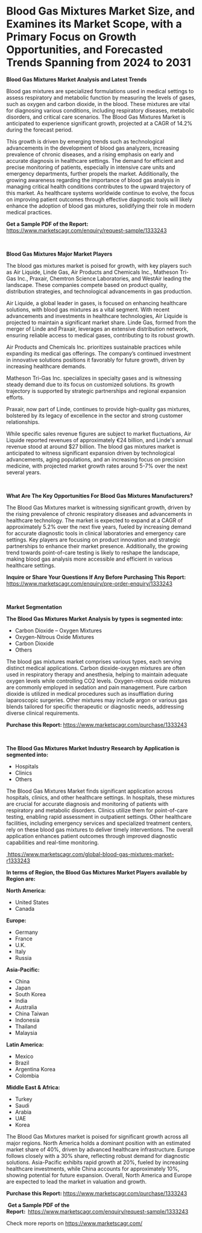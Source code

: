 <p><h1>Blood Gas Mixtures Market Size, and Examines its Market Scope, with a Primary Focus on Growth Opportunities, and Forecasted Trends Spanning from 2024 to 2031</h1></p><p><strong>Blood Gas Mixtures Market Analysis and Latest Trends</strong></p>
<p><p>Blood gas mixtures are specialized formulations used in medical settings to assess respiratory and metabolic function by measuring the levels of gases, such as oxygen and carbon dioxide, in the blood. These mixtures are vital for diagnosing various conditions, including respiratory diseases, metabolic disorders, and critical care scenarios. The Blood Gas Mixtures Market is anticipated to experience significant growth, projected at a CAGR of 14.2% during the forecast period. </p><p>This growth is driven by emerging trends such as technological advancements in the development of blood gas analyzers, increasing prevalence of chronic diseases, and a rising emphasis on early and accurate diagnosis in healthcare settings. The demand for efficient and precise monitoring of patients, especially in intensive care units and emergency departments, further propels the market. Additionally, the growing awareness regarding the importance of blood gas analysis in managing critical health conditions contributes to the upward trajectory of this market. As healthcare systems worldwide continue to evolve, the focus on improving patient outcomes through effective diagnostic tools will likely enhance the adoption of blood gas mixtures, solidifying their role in modern medical practices.</p></p>
<p><strong>Get a Sample PDF of the Report:&nbsp;</strong> <a href="https://www.marketscagr.com/enquiry/request-sample/1333243?utm_campaign=1902&utm_medium=2&utm_source=Github&utm_content=ia&utm_term=27122024&utm_id=blood-gas-mixtures">https://www.marketscagr.com/enquiry/request-sample/1333243</a></p>
<p>&nbsp;</p>
<p><strong>Blood Gas Mixtures Major Market Players</strong></p>
<p><p>The blood gas mixtures market is poised for growth, with key players such as Air Liquide, Linde Gas, Air Products and Chemicals Inc., Matheson Tri-Gas Inc., Praxair, Chemtron Science Laboratories, and WestAir leading the landscape. These companies compete based on product quality, distribution strategies, and technological advancements in gas production.</p><p>Air Liquide, a global leader in gases, is focused on enhancing healthcare solutions, with blood gas mixtures as a vital segment. With recent advancements and investments in healthcare technologies, Air Liquide is projected to maintain a significant market share. Linde Gas, formed from the merger of Linde and Praxair, leverages an extensive distribution network, ensuring reliable access to medical gases, contributing to its robust growth.</p><p>Air Products and Chemicals Inc. prioritizes sustainable practices while expanding its medical gas offerings. The company’s continued investment in innovative solutions positions it favorably for future growth, driven by increasing healthcare demands.</p><p>Matheson Tri-Gas Inc. specializes in specialty gases and is witnessing steady demand due to its focus on customized solutions. Its growth trajectory is supported by strategic partnerships and regional expansion efforts.</p><p>Praxair, now part of Linde, continues to provide high-quality gas mixtures, bolstered by its legacy of excellence in the sector and strong customer relationships.</p><p>While specific sales revenue figures are subject to market fluctuations, Air Liquide reported revenues of approximately €24 billion, and Linde's annual revenue stood at around $27 billion. The blood gas mixtures market is anticipated to witness significant expansion driven by technological advancements, aging populations, and an increasing focus on precision medicine, with projected market growth rates around 5-7% over the next several years.</p></p>
<p>&nbsp;</p>
<p><strong>What Are The Key Opportunities For Blood Gas Mixtures Manufacturers?</strong></p>
<p><p>The Blood Gas Mixtures market is witnessing significant growth, driven by the rising prevalence of chronic respiratory diseases and advancements in healthcare technology. The market is expected to expand at a CAGR of approximately 5.2% over the next five years, fueled by increasing demand for accurate diagnostic tools in clinical laboratories and emergency care settings. Key players are focusing on product innovation and strategic partnerships to enhance their market presence. Additionally, the growing trend towards point-of-care testing is likely to reshape the landscape, making blood gas analysis more accessible and efficient in various healthcare settings.</p></p>
<p><strong>Inquire or Share Your Questions If Any Before Purchasing This Report:</strong> <a href="https://www.marketscagr.com/enquiry/pre-order-enquiry/1333243?utm_campaign=1902&utm_medium=2&utm_source=Github&utm_content=ia&utm_term=27122024&utm_id=blood-gas-mixtures">https://www.marketscagr.com/enquiry/pre-order-enquiry/1333243</a></p>
<p>&nbsp;</p>
<p><strong>Market Segmentation</strong></p>
<p><strong>The Blood Gas Mixtures Market Analysis by types is segmented into:</strong></p>
<p><ul><li>Carbon Dioxide – Oxygen Mixtures</li><li>Oxygen-Nitrous Oxide Mixtures</li><li>Carbon Dioxide</li><li>Others</li></ul></p>
<p><p>The blood gas mixtures market comprises various types, each serving distinct medical applications. Carbon dioxide-oxygen mixtures are often used in respiratory therapy and anesthesia, helping to maintain adequate oxygen levels while controlling CO2 levels. Oxygen-nitrous oxide mixtures are commonly employed in sedation and pain management. Pure carbon dioxide is utilized in medical procedures such as insufflation during laparoscopic surgeries. Other mixtures may include argon or various gas blends tailored for specific therapeutic or diagnostic needs, addressing diverse clinical requirements.</p></p>
<p><strong>Purchase this Report:&nbsp;</strong><a href="https://www.marketscagr.com/purchase/1333243?utm_campaign=1902&utm_medium=2&utm_source=Github&utm_content=ia&utm_term=27122024&utm_id=blood-gas-mixtures">https://www.marketscagr.com/purchase/1333243</a></p>
<p>&nbsp;</p>
<p><strong>The Blood Gas Mixtures Market Industry Research by Application is segmented into:</strong></p>
<p><ul><li>Hospitals</li><li>Clinics</li><li>Others</li></ul></p>
<p><p>The Blood Gas Mixtures Market finds significant application across hospitals, clinics, and other healthcare settings. In hospitals, these mixtures are crucial for accurate diagnosis and monitoring of patients with respiratory and metabolic disorders. Clinics utilize them for point-of-care testing, enabling rapid assessment in outpatient settings. Other healthcare facilities, including emergency services and specialized treatment centers, rely on these blood gas mixtures to deliver timely interventions. The overall application enhances patient outcomes through improved diagnostic capabilities and real-time monitoring.</p></p>
<p><a href="https://www.marketscagr.com/global-blood-gas-mixtures-market-r1333243?utm_campaign=1902&utm_medium=2&utm_source=Github&utm_content=ia&utm_term=27122024&utm_id=blood-gas-mixtures">&nbsp;https://www.marketscagr.com/global-blood-gas-mixtures-market-r1333243</a></p>
<p><strong>In terms of Region, the Blood Gas Mixtures Market Players available by Region are:</strong></p>
<p>
    <p> <strong> North America: </strong>
        <ul>
            <li>United States</li>
            <li>Canada</li>
        </ul>
        </p> 
    <p> <strong> Europe: </strong>
        <ul>
            <li>Germany</li>
            <li>France</li>
            <li>U.K.</li>
            <li>Italy</li>
            <li>Russia</li>
        </ul>
        </p> 
    <p> <strong> Asia-Pacific: </strong>
        <ul>
            <li>China</li>
            <li>Japan</li>
            <li>South Korea</li>
            <li>India</li>
            <li>Australia</li>
            <li>China Taiwan</li>
            <li>Indonesia</li>
            <li>Thailand</li>
            <li>Malaysia</li>
        </ul>
        </p> 
    <p> <strong> Latin America: </strong>
        <ul>
            <li>Mexico</li>
            <li>Brazil</li>
            <li>Argentina Korea</li>
            <li>Colombia</li>
        </ul>
        </p> 
    <p> <strong> Middle East & Africa: </strong>
        <ul>
            <li>Turkey</li>
            <li>Saudi</li>
            <li>Arabia</li>
            <li>UAE</li>
            <li>Korea</li>
        </ul>
    </p>
    </p>
<p><p>The Blood Gas Mixtures market is poised for significant growth across all major regions. North America holds a dominant position with an estimated market share of 40%, driven by advanced healthcare infrastructure. Europe follows closely with a 30% share, reflecting robust demand for diagnostic solutions. Asia-Pacific exhibits rapid growth at 20%, fueled by increasing healthcare investments, while China accounts for approximately 10%, showing potential for future expansion. Overall, North America and Europe are expected to lead the market in valuation and growth.</p></p>
<p><strong>Purchase this Report: </strong><a href="https://www.marketscagr.com/purchase/1333243?utm_campaign=1902&utm_medium=2&utm_source=Github&utm_content=ia&utm_term=27122024&utm_id=blood-gas-mixtures">https://www.marketscagr.com/purchase/1333243</a></p>
<p>&nbsp;<strong>Get a Sample PDF of the Report:&nbsp;&nbsp;</strong><a href="https://www.marketscagr.com/enquiry/request-sample/1333243?utm_campaign=1902&utm_medium=2&utm_source=Github&utm_content=ia&utm_term=27122024&utm_id=blood-gas-mixtures">https://www.marketscagr.com/enquiry/request-sample/1333243</a></p>
<p><strong></strong></p>
<p>Check more reports on <a href="https://www.marketscagr.com/?utm_campaign=1902&utm_medium=2&utm_source=Github&utm_content=ia&utm_term=27122024&utm_id=blood-gas-mixtures">https://www.marketscagr.com/</a></p>